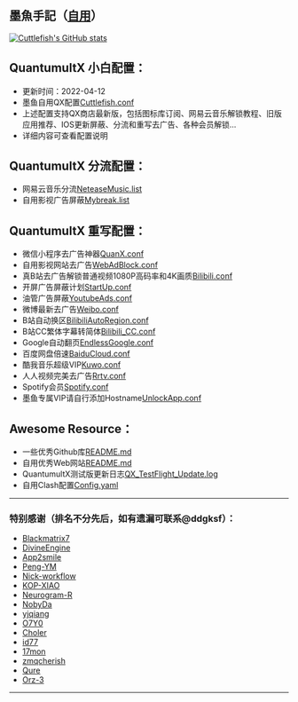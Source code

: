## 墨魚手記（[自用](https://i.loli.net/2021/08/17/u81JOBrLCUkXKoH.jpg "感谢赞助")）
[![Cuttlefish's GitHub stats](https://github-readme-stats.vercel.app/api?username=ddgksf2013&show_icons=true&count_private=true&theme=vue)](https://github.comddgksf2013/Cuttlefish)

## QuantumultX 小白配置：
* 更新时间：2022-04-12
* 墨鱼自用QX配置[Cuttlefish.conf](https://github.com/ddgksf2013/Cuttlefish/raw/master/Profile/QuantumultX.conf) 
* 上述配置支持QX商店最新版，包括图标库订阅、网易云音乐解锁教程、旧版应用推荐、IOS更新屏蔽、分流和重写去广告、各种会员解锁...
* 详细内容可查看配置说明

## QuantumultX 分流配置：
* 网易云音乐分流[NeteaseMusic.list](https://github.com/ddgksf2013/Cuttlefish/raw/master/Filter/NeteaseMusic.list)
* 自用影视广告屏蔽[Mybreak.list](https://github.com/ddgksf2013/Cuttlefish/raw/master/Filter/Mybreak.list)

## QuantumultX 重写配置：
* 微信小程序去广告神器[QuanX.conf](https://github.com/ddgksf2013/Cuttlefish/raw/master/Applet/QuanX.conf)
* 自用影视网站去广告[WebAdBlock.conf](https://github.com/ddgksf2013/Cuttlefish/raw/master/Html/WebAdBlock.conf)
* 真B站去广告解锁普通视频1080P高码率和4K画质[Bilibili.conf](https://github.com/ddgksf2013/Cuttlefish/raw/master/Rewrite/AdBlock/Bilibili.conf)
* 开屏广告屏蔽计划[StartUp.conf](https://github.com/ddgksf2013/Cuttlefish/raw/master/Rewrite/AdBlock/StartUp.conf)
* 油管广告屏蔽[YoutubeAds.conf](https://github.com/ddgksf2013/Cuttlefish/raw/master/Rewrite/AdBlock/YoutubeAds.conf)
* 微博最新去广告[Weibo.conf](https://github.com/ddgksf2013/Cuttlefish/raw/master/Rewrite/AdBlock/Weibo.conf)
* B站自动换区[BilibiliAutoRegion.conf](https://github.com/ddgksf2013/Cuttlefish/raw/master/Rewrite/Function/BilibiliAutoRegion.conf)
* B站CC繁体字幕转简体[Bilibili_CC.conf](https://github.com/ddgksf2013/Cuttlefish/raw/master/Rewrite/Function/Bilibili_CC.conf)
* Google自动翻页[EndlessGoogle.conf](https://github.com/ddgksf2013/Cuttlefish/raw/master/Rewrite/Function/EndlessGoogle.conf)
* 百度网盘倍速[BaiduCloud.conf](https://github.com/ddgksf2013/Cuttlefish/raw/master/Rewrite/UnlockVip/BaiduCloud.conf)
* 酷我音乐超级VIP[Kuwo.conf](https://github.com/ddgksf2013/Cuttlefish/raw/master/Rewrite/UnlockVip/Kuwo.conf)
* 人人视频完美去广告[Rrtv.conf](https://github.com/ddgksf2013/Cuttlefish/raw/master/Rewrite/UnlockVip/Rrtv.conf)
* Spotify会员[Spotify.conf](https://github.com/ddgksf2013/Cuttlefish/raw/master/Rewrite/UnlockVip/Spotify.conf)
* 墨鱼专属VIP请自行添加Hostname[UnlockApp.conf](https://github.com/ddgksf2013/Cuttlefish/raw/master/Rewrite/UnlockApp.conf)

## Awesome Resource：
* 一些优秀Github库[README.md](https://github.com/ddgksf2013/Cuttlefish/blob/master/Github/README.md)
* 自用优秀Web网站[README.md](https://github.com/ddgksf2013/Cuttlefish/blob/master/Html/README.md)
* QuantumultX测试版更新日志[QX_TestFlight_Update.log](https://github.com/ddgksf2013/Cuttlefish/raw/master/Profile/QX_TestFlight_Update.log)
* 自用Clash配置[Config.yaml](https://github.com/ddgksf2013/Cuttlefish/raw/master/Profile/Config.yaml)


---------------------------------------------------------------------------------------------------------------------------------------------------------------------------------

### 特别感谢（排名不分先后，如有遗漏可联系@ddgksf）：
 
*  [Blackmatrix7](https://github.com/blackmatrix7/ios_rule_script) 
*  [DivineEngine](https://github.com/DivineEngine) 
*  [App2smile](https://github.com/app2smile/rules)  
*  [Peng-YM](https://github.com/Peng-YM)
*  [Nick-workflow](https://github.com/Nick-workflow)
*  [KOP-XIAO](https://github.com/KOP-XIAO)
*  [Neurogram-R](https://github.com/Neurogram-R)
*  [NobyDa](https://github.com/NobyDa)
*  [yjqiang](https://github.com/yjqiang)
*  [O7Y0](https://github.com/O7Y0)
*  [Choler](https://github.com/Choler) 
*  [id77](https://github.com/id77)
*  [17mon](https://github.com/17mon)
*  [zmqcherish](https://github.com/zmqcherish)
*  [Qure](https://github.com/Koolson/Qure)
*  [Orz-3](https://github.com/Orz-3)

---------------------------------------------------------------------------------------------------------------------------------------------------------------------------------

